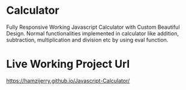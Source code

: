 # Calculator

Fully Responsive Working Javascript Calculator with Custom Beautiful Design. Normal functionalities implemented in calculator like addition, subtraction, multiplication and division etc by using eval function.

# Live Working Project Url

https://hamzijerry.github.io/Javascript-Calculator/
